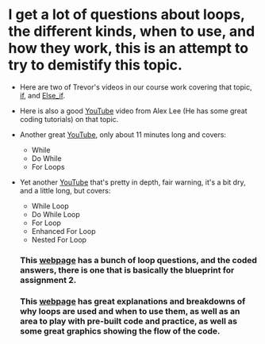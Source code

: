 # I get a lot of questions about loops, the different kinds, when to use, and how they work, this is an attempt to try to demistify this topic.

- Here are two of Trevor's videos in our course work covering that topic, [if](https://courses.coderscampus.com/students/courses/274/sections/674/lessons/4794), and [Else_if](https://courses.coderscampus.com/students/courses/274/sections/674/lessons/4795).

- Here is also a good [YouTube](https://www.youtube.com/watch?v=yvWnj_HfG6s) video from Alex Lee (He has some great coding tutorials) on that topic.

- Another great [YouTube](https://www.youtube.com/watch?v=6djggrlkHY8), only about 11 minutes long and covers:
    - While
    - Do While
    - For Loops

- Yet another [YouTube](https://www.youtube.com/watch?v=hs45eeZ326U) that's pretty in depth, fair warning, it's a bit dry, and a little long, but covers: 
    - While Loop
    - Do While Loop
    - For Loop
    - Enhanced For Loop
    - Nested For Loop

    ### This [webpage](https://www.beginwithjava.com/java/loops/questions.html) has a bunch of loop questions, and the coded answers, there is one that is basically the blueprint for assignment 2.

    ### This [webpage](https://www.geeksforgeeks.org/java-for-loop-with-examples/) has great explanations and breakdowns of why loops are used and when to use them, as well as an area to play with pre-built code and practice, as well as some great graphics showing the flow of the code. 